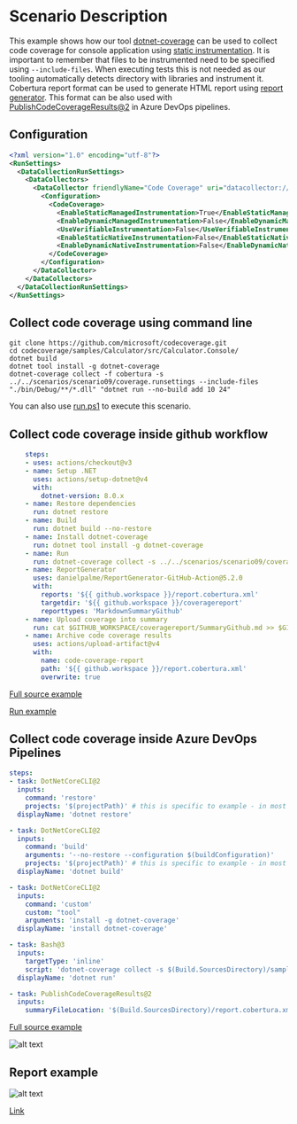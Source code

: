 # Scenario Description

This example shows how our tool [dotnet-coverage](https://aka.ms/dotnet-coverage) can be used to collect code coverage for console application using [static instrumentation](../../../../docs/instrumentation.md). It is important to remember that files to be instrumented need to be specified using `--include-files`. When executing tests this is not needed as our tooling automatically detects directory with libraries and instrument it. Cobertura report format can be used to generate HTML report using [report generator](https://github.com/danielpalme/ReportGenerator). This format can be also used with [PublishCodeCoverageResults@2](https://learn.microsoft.com/en-us/azure/devops/pipelines/tasks/reference/publish-code-coverage-results-v2?view=azure-pipelines) in Azure DevOps pipelines.

## Configuration

```xml
<?xml version="1.0" encoding="utf-8"?>
<RunSettings>
  <DataCollectionRunSettings>
    <DataCollectors>
      <DataCollector friendlyName="Code Coverage" uri="datacollector://Microsoft/CodeCoverage/2.0" assemblyQualifiedName="Microsoft.VisualStudio.Coverage.DynamicCoverageDataCollector, Microsoft.VisualStudio.TraceCollector, Version=11.0.0.0, Culture=neutral, PublicKeyToken=b03f5f7f11d50a3a">
        <Configuration>
          <CodeCoverage>
            <EnableStaticManagedInstrumentation>True</EnableStaticManagedInstrumentation>
            <EnableDynamicManagedInstrumentation>False</EnableDynamicManagedInstrumentation>
            <UseVerifiableInstrumentation>False</UseVerifiableInstrumentation>
            <EnableStaticNativeInstrumentation>False</EnableStaticNativeInstrumentation>
            <EnableDynamicNativeInstrumentation>False</EnableDynamicNativeInstrumentation>
          </CodeCoverage>
        </Configuration>
      </DataCollector>
    </DataCollectors>
  </DataCollectionRunSettings>
</RunSettings>
```

## Collect code coverage using command line

```shell
git clone https://github.com/microsoft/codecoverage.git
cd codecoverage/samples/Calculator/src/Calculator.Console/
dotnet build
dotnet tool install -g dotnet-coverage
dotnet-coverage collect -f cobertura -s ../../scenarios/scenario09/coverage.runsettings --include-files "./bin/Debug/**/*.dll" "dotnet run --no-build add 10 24"
```

You can also use [run.ps1](run.ps1) to execute this scenario.

## Collect code coverage inside github workflow

```yml
    steps:
    - uses: actions/checkout@v3
    - name: Setup .NET
      uses: actions/setup-dotnet@v4
      with:
        dotnet-version: 8.0.x
    - name: Restore dependencies
      run: dotnet restore
    - name: Build
      run: dotnet build --no-restore
    - name: Install dotnet-coverage
      run: dotnet tool install -g dotnet-coverage
    - name: Run
      run: dotnet-coverage collect -s ../../scenarios/scenario09/coverage.runsettings --include-files "./bin/Debug/**/*.dll" -f cobertura -o $GITHUB_WORKSPACE/report.cobertura.xml "dotnet run --no-build add 10 24"
    - name: ReportGenerator
      uses: danielpalme/ReportGenerator-GitHub-Action@5.2.0
      with:
        reports: '${{ github.workspace }}/report.cobertura.xml'
        targetdir: '${{ github.workspace }}/coveragereport'
        reporttypes: 'MarkdownSummaryGithub'
    - name: Upload coverage into summary
      run: cat $GITHUB_WORKSPACE/coveragereport/SummaryGithub.md >> $GITHUB_STEP_SUMMARY
    - name: Archive code coverage results
      uses: actions/upload-artifact@v4
      with:
        name: code-coverage-report
        path: '${{ github.workspace }}/report.cobertura.xml'
        overwrite: true
```

[Full source example](../../../../.github/workflows/Calculator_Scenario09.yml)

[Run example](../../../../../../actions/workflows/Calculator_Scenario09.yml)

## Collect code coverage inside Azure DevOps Pipelines

```yml
steps:
- task: DotNetCoreCLI@2
  inputs:
    command: 'restore'
    projects: '$(projectPath)' # this is specific to example - in most cases not needed
  displayName: 'dotnet restore'

- task: DotNetCoreCLI@2
  inputs:
    command: 'build'
    arguments: '--no-restore --configuration $(buildConfiguration)'
    projects: '$(projectPath)' # this is specific to example - in most cases not needed
  displayName: 'dotnet build'

- task: DotNetCoreCLI@2
  inputs:
    command: 'custom'
    custom: "tool"
    arguments: 'install -g dotnet-coverage'
  displayName: 'install dotnet-coverage'

- task: Bash@3
  inputs:
    targetType: 'inline'
    script: 'dotnet-coverage collect -s $(Build.SourcesDirectory)/samples/Calculator/scenarios/scenario09/coverage.runsettings --include-files "$(Build.SourcesDirectory)/samples/Calculator/src/Calculator.Console/bin/Debug/**/*.dll" -f cobertura -o report.cobertura.xml "dotnet run --project $(projectPath) --no-build add 10 24"'
  displayName: 'dotnet run'

- task: PublishCodeCoverageResults@2
  inputs:
    summaryFileLocation: '$(Build.SourcesDirectory)/report.cobertura.xml'
```

[Full source example](azure-pipelines.yml)

![alt text](azure-pipelines.jpg "Code Coverage tab in Azure DevOps pipelines")

## Report example

![alt text](example.report.jpg "Example report")

[Link](example.report.cobertura.xml)
